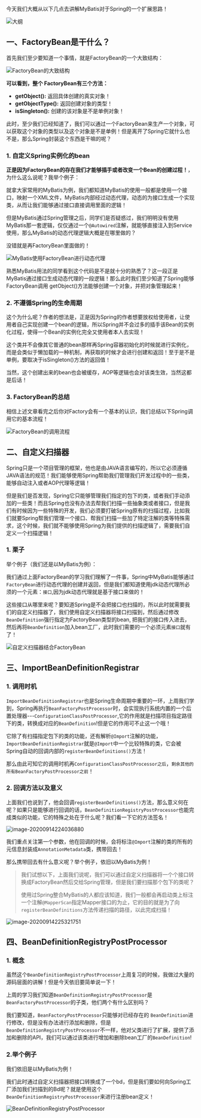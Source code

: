 今天我们大概从以下几点去讲解MyBatis对于Spring的一个扩展思路！

![大纲](http://images.huangfusuper.cn/typora/image-20200914214936905.png)

## 一、FactoryBean是干什么？

首先我们至少要知道一个事情，就是FactoryBean的一个大致结构：

![FactoryBean的大致结构](http://images.huangfusuper.cn/typora/image-20200914203802191.png)

**可以看到，整个 FactoryBean有三个方法：**

- **getObject():** 返回具体创建的真实对象！
- **getObjectType():** 返回创建对象的类型！
- **isSingleton():** 创建的该对象是不是单例对象！

此时，至少我们已经知道了，我们可以通过一个FactoryBean来生产一个对象，可以获取这个对象的类型以及这个对象是不是单例！但是离开了Spring它就什么也不是，那么Spring封装这个东西是干嘛的呢？

### 1. 自定义Spring实例化的bean

**正是因为FactoryBean的存在我们才能够插手或者改变一个Bean的创建过程！**，为什么这么说呢？我举个例子：

就拿大家常用的MyBatis为例，我们都知道MyBatis的使用一般都是使用一个接口，映射一个XML文件，MyBatis内部经过动态代理，动态的为接口生成一个实现类，从而让我们能够通过接口直接调用里面的逻辑！

但是MyBatis通过Spring管理之后，同学们是否疑惑过，我们明明没有使用MyBatis那一套逻辑，仅仅通过一个`@Autowired`注解，就能够直接注入到Service使用，那么MyBatis的动态代理逻辑大概是在哪里做的？

没错就是再FactoryBean里面做的！

![MyBatis使用FactoryBean进行动态代理](http://images.huangfusuper.cn/typora/image-20200914205546676.png)

熟悉MyBatis用法的同学看到这个代码是不是就十分的熟悉了？这一段正是MyBatis通过接口生成动态代理的一段逻辑！那么此时我们至少知道了Spring能够FactoryBean调用 getObject()方法能够创建一个对象，并把对象管理起来！

### 2. 不遵循Spring的生命周期

这个为什么呢？作者的想法是，正是因为Spring的作者想要放权给使用者，让使用者自己实现创建一个bean的逻辑，所以Spring并不会过多的插手该Bean的实例化过程，使得一个Bean的实例化完全又使用者本人去实现！

这个类并不会像其它普通的bean那样再Spring容器初始化的时候就进行实例化，而是会类似于懒加载的一种机制，再获取的时候才会进行创建和返回！至于是不是单例，要取决于isSingleton()方法的返回值！

当然，这个创建出来的bean也会被缓存，AOP等逻辑也会对该类生效，当然这都是后话！

### 3. FactoryBean的总结

相信上述文章看完之后你对Factory会有一个基本的认识，我们总结以下Spring调用它的基本流程！

![FactoryBean的调用流程](http://images.huangfusuper.cn/typora/FactoryBean的调用流程.png)

## 二、自定义扫描器

Spring只是一个项目管理的框架，他也是由JAVA语言编写的，所以它必须遵循JAVA语法的规范！我们能够使用Spring帮助我们管理我们开发过程中的一些类，能够自动注入或者AOP代理等逻辑！

但是我们是否发现，Spring它只能够管理我们指定的包下的类，或者我们手动添加的一些类！而且Spring也没有办法去帮我们扫描一些抽象类或者接口，但是我们有时候因为一些特殊的开发，我们必须要打破Spring原有的扫描过程，比如我们就要Spring帮我们管理一个接口、帮我们扫描一些加了特定注解的类等特殊需求，这个时候，我们就不能够使用Spring为我们提供的扫描逻辑了，需要我们自定义一个扫描逻辑！

### 1. 栗子

举个例子（我们还是以MyBatis为例）：

我们通过上面FactoryBean的学习我们理解了一件事，Spring中MyBatis能够通过`FactoryBean`进行动态代理的创建并返回，但是我们都知道使用jdk动态代理所必须的一个元素：`接口`,因为jdk动态代理就是基于接口来做的！

这些接口从哪里来呢？要知道Spring是不会把接口也扫描的，所以此时就需要我们的自定义扫描器了，我们使用自定义扫描器将接口扫描到，然后通过修改`BeanDefinition`强行指定为FactoryBean类型的bean, 把我们的接口传入进去，然后再将`BeanDefinition`加入bean工厂，此时我们需要的一个必须元素`接口`就有了！

![自定义扫描器结合FactoryBean](http://images.huangfusuper.cn/typora/image-20200914221345511.png)



## 三、ImportBeanDefinitionRegistrar

### 1. 调用时机

`ImportBeanDefinitionRegistrar`也是Spring生命周期中重要的一环，上周我们学到，Spring再执行`BeanFactoryPostProcessor`时，会实现执行系统内置的一个后置处理器---`ConfigurationClassPostProcessor`,它的作用就是扫描项目指定路径下的类，转换成对应的`BeanDefinition`!但是它的作用可不止这一个哦！

它除了有扫描指定包下的类的功能，还有解析`@Import`注解的功能，`ImportBeanDefinitionRegistrar`就是`@Import`中一个比较特殊的类，它会被Spring自动的回调内部的`registerBeanDefinitions()`方法！

那么由此可知它的调用时机再`ConfigurationClassPostProcessor之后`，`剩余其他的所有BeanFactoryPostProcessor之前`！

### 2. 回调方法以及意义

上面我们也说到了，他会回调`registerBeanDefinitions()`方法，那么意义何在呢？如果只是能够进行回调的话，`BeanDefinitionRegistryPostProcessor`也能完成类似的功能，它的特殊之处在于什么呢？我们看一下它的方法签名！

![image-20200914224036880](http://images.huangfusuper.cn/typora/方法签名.png)

我们重点关注第一个参数，他在回调的时候，会将标注`@Import`注解的类的所有的元信息封装成`AnnotationMetadata`类，携带回去！

那么携带回去有什么意义呢？举个例子，依旧以MyBatis为例！

> 我们试想以下，上面我们说呢，我们可以通过自定义扫描器将一个个接口转换成FactoryBean然后交给Spring管理，但是我们要扫描那个包下的类呢？
>
> 使用过Spring整合MyBatis的人都应该知道，我们一般都会再启动类上标注一个注解`@MapperScan`指定Mapper接口的为止，它的目的就是为了向`registerBeanDefinitions`方法传递扫描的路径，以此完成扫描！

![image-20200914225321751](http://images.huangfusuper.cn/typora/image-20200914225321751.png)

## 四、BeanDefinitionRegistryPostProcessor

### 1. 概念

虽然这个`BeanDefinitionRegistryPostProcessor`上周复习的时候，我做过大量的源码层面的讲解！但是今天依旧要简单说一下！

上周的学习我们知道`BeanDefinitionRegistryPostProcessor`是`BeanFactoryPostProcessor`的子类，他们两个有什么区别吗？

我们要知道，`BeanFactoryPostProcessor`只能够对已经存在的 `BeanDefinition`进行修改，但是没有办法进行添加和删除，但是`BeanDefinitionRegistryPostProcessor`不一样，他对父类进行了扩展，提供了添加和删除的API，我们可以通过该类进行增加和删除bean工厂的`BeanDefinition`!

### 2.举个例子

我们依旧是以MyBatis为例！

我们此时通过自定义扫描器把接口转换成了一个bd，但是我们要如何向Spring工厂添加我们扫描到的Bd呢？就是使用这个`BeanDefinitionRegistryPostProcessor`来进行注册bean定义！

![BeanDefinitionRegistryPostProcessor](http://images.huangfusuper.cn/typora/image-20200914230156140.png)












































































